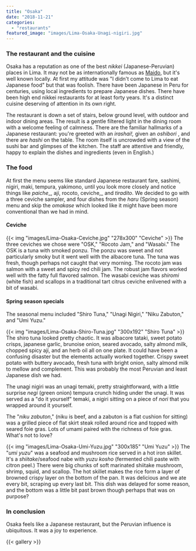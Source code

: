 ```yaml
---
title: "Osaka"
date: "2018-11-21"
categories: 
  - "restaurants"
featured_image: "images/Lima-Osaka-Unagi-nigiri.jpg"
---
```

### The restaurant and the cuisine

Osaka has a reputation as one of the best _nikkei_
(Japanese-Peruvian) places in Lima. It may not be as internationally
famous as [Maido](/maido/), but it's well
known locally. At first my attitude was "I didn't come to Lima to eat
Japanese food" but that was foolish. There have been Japanese in Peru
for centuries, using local ingredients to prepare Japanese
dishes. There have been high end nikkei restaurants for at least forty
years. It's a distinct cuisine deserving of attention in its own
right.

The restaurant is down a set of stairs, below ground level, with
outdoor and indoor dining areas. The result is a gentle filtered light
in the dining room with a welcome feeling of calmness. There are the
familiar hallmarks of a Japanese restaurant: you're greeted with an
_irashai!,_ given an _oshibori_ , and there are _hashi_ on the
table. The room itself is uncrowded with a view of the sushi bar and
glimpses of the kitchen. The staff are attentive and friendly, happy
to explain the dishes and ingredients (even in English.)

### The food

At first the menu seems like standard Japanese restaurant fare,
sashimi, nigiri, maki, tempura, yakimono, until you look more closely
and notice things like _paiche__, ají, rocoto, ceviche,_ and
_tiradito_. We decided to go with a three ceviche sampler, and four
dishes from the _haru_ (Spring season) menu and skip the _omakase_
which looked like it might have been more conventional than we had in
mind.

#### Ceviche

{{< img "images/Lima-Osaka-Ceviche.jpg" "278x300" "Ceviche" >}}
The three ceviches we chose were "OSK," "Rocoto Jam," and "Wasabi."
The OSK is a tuna with smoked ponzu. The ponzu was sweet and not
particularly smoky but it went well with the albacore tuna. The tuna
was fresh, though perhaps not caught that very morning. The rocoto jam
was salmon with a sweet and spicy red chili jam. The robust jam
flavors worked well with the fatty full flavored salmon. The wasabi
ceviche was _shiromi_ (white fish) and scallops in a traditional tart
citrus ceviche enlivened with a bit of wasabi.

#### Spring season specials

The seasonal menu included "Shiro Tuna," "Unagi Nigiri," "Niku
Zabuton," and "Umi Yuzu."

{{< img "images/Lima-Osaka-Shiro-Tuna.jpg" "300x192" "Shiro Tuna" >}}
The shiro tuna looked pretty chaotic. It was albacore tataki, sweet
potato crisps, japanese garlic, brunoise onion, seared avocado, salty
almond milk, chopped spicy ají, and an herb oil all on one plate. It
could have been a confusing disaster but the elements actually worked
together. Crispy sweet potato with buttery avocado, fresh tuna with
bright onion, salty almond milk to mellow and complement. This was
probably the most Peruvian and least Japanese dish we had.

The unagi nigiri was an unagi temaki, pretty straightforward, with a
little surprise _negi_ (green onion) tempura crunch hiding under the
unagi. It was served as a "do it yourself" temaki, a nigiri sitting on
a piece of _nori_ that you wrapped around it yourself.

The "_niku zabuton_," (niku is beef, and a zabuton is a flat cushion
for sitting) was a grilled piece of flat skirt steak rolled around
rice and topped with seared foie gras. Lots of umami paired with the
richness of foie gras. What's not to love?

{{< img "images/Lima-Osaka-Umi-Yuzu.jpg" "300x185" "Umi Yuzu" >}}
The "_umi yuzu_" was a seafood and mushroom rice served in a hot iron
skillet. It's a _shiitake_/seafood nabe with _yuzu kosho_ (fermented
chili paste with citron peel.) There were big chunks of soft marinated
shiitake mushroom, shrimp, squid, and scallop. The hot skillet makes
the rice form a layer of browned crispy layer on the bottom of the
pan. It was delicious and we ate every bit, scraping up every last
bit. This dish was delayed for some reason, and the bottom was a
little bit past brown though perhaps that was on purpose?

### In conclusion

Osaka feels like a Japanese restaurant, but the Peruvian influence is
ubiquitous. It was a joy to experience.

{{< gallery >}}
